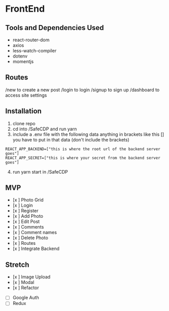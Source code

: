 # FrontEnd

## Tools and Dependencies Used

- react-router-dom
- axios
- less-watch-compiler
- dotenv
- momentjs

## Routes

/new to create a new post
/login to login
/signup to sign up
/dashboard to access site settings

## Installation

1.  clone repo
2.  cd into /SafeCDP and run yarn
3.  include a .env file with the following data anything in brackets like this [] you have to put in that data (don't include the brackets)

```
REACT_APP_BACKEND=["this is where the root url of the backend server goes"]
REACT_APP_SECRET=["this is where your secret from the backend server goes"]
```

4.  run yarn start in /SafeCDP

## MVP

- [x ] Photo Grid
- [x ] Login
- [x ] Register
- [x ] Add Photo
- [x ] Edit Post
- [x ] Comments
- [x ] Comment names
- [x ] Delete Photo
- [x ] Routes
- [x ] Integrate Backend

## Stretch

- [x ] Image Upload
- [x ] Modal
- [x ] Refactor
- [ ] Google Auth
- [ ] Redux
